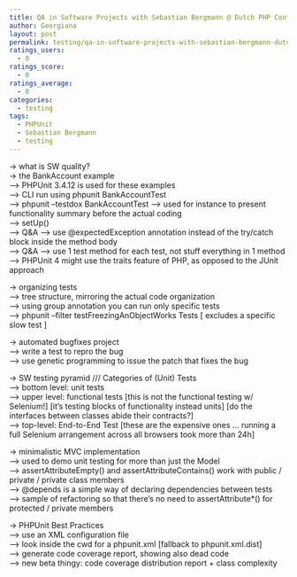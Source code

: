 ```yaml
---
title: QA in Software Projects with Sebastian Bergmann @ Dutch PHP Conference | Part 1 | Notes
author: Georgiana
layout: post
permalink: testing/qa-in-software-projects-with-sebastian-bergmann-dutch-php-conference-part-1-notes/
ratings_users:
  - 0
ratings_score:
  - 0
ratings_average:
  - 0
categories:
  - testing
tags:
  - PHPUnit
  - Sebastian Bergmann
  - testing
---
```

-> what is SW quality?  
-> the BankAccount example  
&#8212;> PHPUnit 3.4.12 is used for these examples  
&#8212;> CLI run using phpunit BankAccountTest  
&#8212;> phpunit &#8211;testdox BankAccountTest &#8212;> used for instance to present functionality summary before the actual coding  
&#8212;> setUp()  
&#8212;> Q&A &#8212;> use @expectedException annotation instead of the try/catch block inside the method body  
&#8212;> Q&A &#8212;> use 1 test method for each test, not stuff everything in 1 method  
&#8212;> PHPUnit 4 might use the traits feature of PHP, as opposed to the JUnit approach

-> organizing tests  
&#8212;> tree structure, mirroring the actual code organization  
&#8212;> using group annotation you can run only specific tests  
&#8212;> phpunit &#8211;filter testFreezingAnObjectWorks Tests [ excludes a specific slow test ]

-> automated bugfixes project  
&#8212;> write a test to repro the bug  
&#8212;> use genetic programming to issue the patch that fixes the bug

-> SW testing pyramid /// Categories of (Unit) Tests  
&#8212;> bottom level: unit tests  
&#8212;> upper level: functional tests \[this is not the functional testing w/ Selenium!\] \[it&#8217;s testing blocks of functionality instead units\] [do the interfaces between classes abide their contracts?]  
&#8212;> top-level: End-to-End Test [these are the expensive ones &#8230; running a full Selenium arrangement across all browsers took more than 24h]

-> minimalistic MVC implementation  
&#8212;> used to demo unit testing for more than just the Model  
&#8212;> assertAttributeEmpty() and assertAttributeContains() work with public / private / private class members  
&#8212;> @depends is a simple way of declaring dependencies between tests  
&#8212;> sample of refactoring so that there&#8217;s no need to assertAttribute*() for protected / private members

-> PHPUnit Best Practices  
&#8212;> use an XML configuration file  
&#8212;> look inside the cwd for a phpunit.xml [fallback to phpunit.xml.dist]  
&#8212;> generate code coverage report, showing also dead code  
&#8212;> new beta thingy: code coverage distribution report + class complexity

